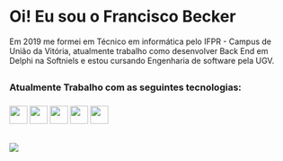 <h1>Oi! Eu sou o Francisco Becker</h1>

Em 2019 me formei em Técnico em informática pelo IFPR - Campus de União da Vitória, atualmente trabalho como desenvolver Back End em Delphi na Softniels e estou cursando Engenharia de software pela UGV.

##
<h3>Atualmente Trabalho com as seguintes tecnologias:<h3>
<div>
 <img height="32" width="32" src="https://cdn.jsdelivr.net/gh/devicons/devicon/icons/git/git-original.svg" />
 <img height="32" width="32" src="https://cdn.jsdelivr.net/gh/devicons/devicon/icons/github/github-original.svg" />
 <img height="32" width="32" src="https://cdn.simpleicons.org/delphi/#EE1F35" /> 
 <img height="32" width="32" src="https://cdn.jsdelivr.net/gh/devicons/devicon/icons/mysql/mysql-original.svg" /> 
 <img height="32" width="32" src="https://cdn.simpleicons.org/amazonaws/#232F3E" /> 
</div>

## 
  
<a href = "https://www.linkedin.com/in/francisco-becker-599649197"><img src="https://img.shields.io/badge/LinkedIn-0077B5?style=for-the-badge&logo=linkedin&logoColor=white"/> <a/>

